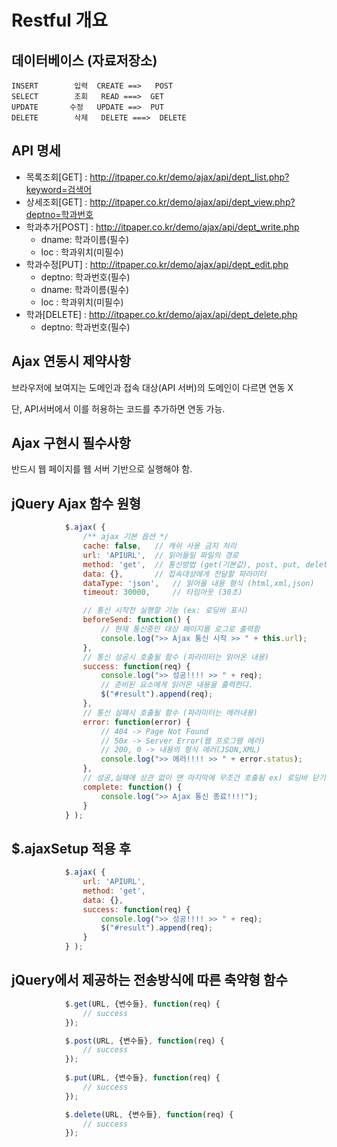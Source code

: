 # Restful 개요

## 데이터베이스 (자료저장소)

	INSERT        입력  CREATE ==>   POST
	SELECT        조회   READ ===>  GET
	UPDATE       수정   UPDATE ==>  PUT
	DELETE        삭제   DELETE ===>  DELETE

## API 명세
- 목록조회[GET]   : http://itpaper.co.kr/demo/ajax/api/dept_list.php?keyword=검색어
- 상세조회[GET]   : http://itpaper.co.kr/demo/ajax/api/dept_view.php?deptno=학과번호
- 학과추가[POST] : http://itpaper.co.kr/demo/ajax/api/dept_write.php
	* dname: 학과이름(필수)
	* loc : 학과위치(미필수)
- 학과수정[PUT]  : http://itpaper.co.kr/demo/ajax/api/dept_edit.php
	* deptno: 학과번호(필수)
	* dname: 학과이름(필수)
	* loc : 학과위치(미필수)
- 학과[DELETE]  : http://itpaper.co.kr/demo/ajax/api/dept_delete.php
	* deptno: 학과번호(필수)

## Ajax 연동시 제약사항

브라우저에 보여지는 도메인과 접속 대상(API 서버)의 도메인이 다르면 연동 X

단, API서버에서 이를 허용하는 코드를 추가하면 연동 가능.

## Ajax 구현시 필수사항

반드시 웹 페이지를 웹 서버 기반으로 실행해야 함.


## jQuery Ajax 함수 원형

```js
			$.ajax( {
				/** ajax 기본 옵션 */
				cache: false,	// 캐쉬 사용 금지 처리
				url: 'APIURL',  // 읽어들일 파일의 경로
				method: 'get',	// 통신방법 (get(기본값), post, put, delete)
				data: {},		// 접속대상에게 전달할 파라미터
				dataType: 'json',	// 읽어올 내용 형식 (html,xml,json)
				timeout: 30000,		// 타임아웃 (30초)

				// 통신 시작전 실행할 기능 (ex: 로딩바 표시)
				beforeSend: function() {
					// 현재 통신중인 대상 페이지를 로그로 출력함
					console.log(">> Ajax 통신 시작 >> " + this.url);
				},
				// 통신 성공시 호출될 함수 (파라미터는 읽어온 내용)
				success: function(req) {
					console.log(">> 성공!!!! >> " + req);
					// 준비된 요소에게 읽어온 내용을 출력한다.
					$("#result").append(req);
				},
				// 통신 실패시 호출될 함수 (파라미터는 에러내용)
				error: function(error) {
					// 404 -> Page Not Found
					// 50x -> Server Error(웹 프로그램 에러)
					// 200, 0 -> 내용의 형식 에러(JSON,XML)
					console.log(">> 에러!!!! >> " + error.status);
				},
				// 성공,실패에 상관 없이 맨 마지막에 무조건 호출됨 ex) 로딩바 닫기
				complete: function() {
					console.log(">> Ajax 통신 종료!!!!");
				}
			} );
```


## $.ajaxSetup 적용 후

```js
			$.ajax( {
				url: 'APIURL',
				method: 'get',
				data: {},
				success: function(req) {
					console.log(">> 성공!!!! >> " + req);
					$("#result").append(req);
				}
			} );
```

## jQuery에서 제공하는 전송방식에 따른 축약형 함수

```js
			$.get(URL, {변수들}, function(req) {
				// success
			});

			$.post(URL, {변수들}, function(req) {
				// success
			});
			
			$.put(URL, {변수들}, function(req) {
				// success
			});

			$.delete(URL, {변수들}, function(req) {
				// success
			});
```